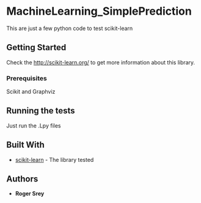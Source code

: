 # MachineLearning_SimplePrediction

This are just a few python code to test scikit-learn

## Getting Started

Check the http://scikit-learn.org/ to get more information about this library.

### Prerequisites

Scikit and Graphviz

## Running the tests

Just run the .Lpy files

## Built With

* [scikit-learn](http://scikit-learn.org/) - The library tested

## Authors

* **Roger Srey**